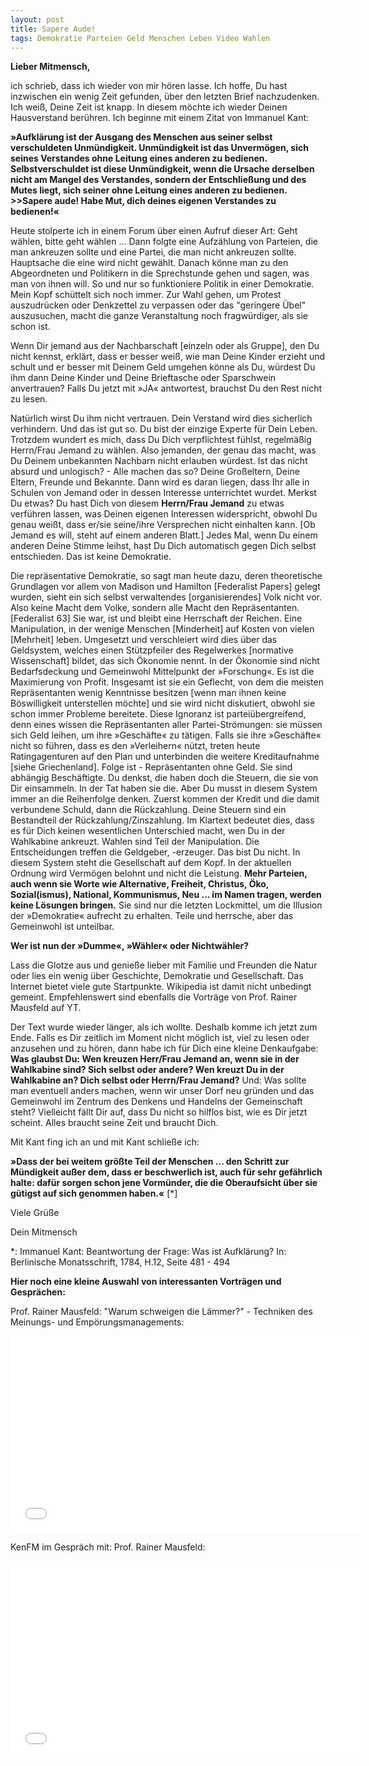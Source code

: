 ```yaml
---
layout: post
title: Sapere Aude!
tags: Demokratie Parteien Geld Menschen Leben Video Wahlen
---
```


**Lieber Mitmensch,**

ich schrieb, dass ich wieder von mir hören lasse. Ich hoffe, Du hast inzwischen ein wenig Zeit gefunden, über den letzten Brief nachzudenken. Ich weiß, Deine Zeit ist knapp. In diesem möchte ich wieder Deinen Hausverstand berühren. Ich beginne mit einem Zitat von Immanuel Kant:

**»Aufklärung ist der Ausgang des Menschen aus seiner selbst verschuldeten Unmündigkeit. Unmündigkeit ist das Unvermögen, sich seines Verstandes ohne Leitung eines anderen zu bedienen. Selbstverschuldet ist diese Unmündigkeit, wenn die Ursache derselben nicht am Mangel des Verstandes, sondern der Entschließung und des Mutes liegt, sich seiner ohne Leitung eines anderen zu bedienen. >>Sapere aude! Habe Mut, dich deines eigenen Verstandes zu bedienen!«** <!--more-->

Heute stolperte ich in einem Forum über einen Aufruf dieser Art: Geht wählen, bitte geht wählen ... Dann folgte eine Aufzählung von Parteien, die man ankreuzen sollte und eine Partei, die man nicht ankreuzen sollte. Hauptsache die eine wird nicht gewählt. Danach könne man zu den Abgeordneten und Politikern in die Sprechstunde gehen und sagen, was man von ihnen will. So und nur so funktioniere Politik in einer Demokratie. Mein Kopf schüttelt sich noch immer. Zur Wahl gehen, um Protest auszudrücken oder Denkzettel zu verpassen oder das "geringere Übel" auszusuchen, macht die ganze Veranstaltung noch fragwürdiger, als sie schon ist.

Wenn Dir jemand aus der Nachbarschaft [einzeln oder als Gruppe], den Du nicht kennst, erklärt, dass er besser weiß, wie man Deine Kinder erzieht und schult und er besser mit Deinem Geld umgehen könne als Du, würdest Du ihm dann Deine Kinder und Deine Brieftasche oder Sparschwein anvertrauen? Falls Du jetzt mit »JA« antwortest, brauchst Du den Rest nicht zu lesen.


Natürlich wirst Du ihm nicht vertrauen. Dein Verstand wird dies sicherlich verhindern. Und das ist gut so. Du bist der einzige Experte für Dein Leben. Trotzdem wundert es mich, dass Du Dich verpflichtest fühlst, regelmäßig Herrn/Frau Jemand zu wählen. Also jemanden, der genau das macht, was Du Deinem unbekannten Nachbarn nicht erlauben würdest. Ist das nicht absurd und unlogisch? - Alle machen das so? Deine Großeltern, Deine Eltern, Freunde und Bekannte. Dann wird es daran liegen, dass Ihr alle in Schulen von Jemand oder in dessen Interesse unterrichtet wurdet. Merkst Du etwas? Du hast Dich von diesem **Herrn/Frau Jemand** zu etwas verführen lassen, was Deinen eigenen Interessen widerspricht, obwohl Du genau weißt, dass er/sie seine/ihre Versprechen nicht einhalten kann. [Ob Jemand es will, steht auf einem anderen Blatt.] Jedes Mal, wenn Du einem anderen Deine Stimme leihst, hast Du Dich automatisch gegen Dich selbst entschieden. Das ist keine Demokratie.

Die repräsentative Demokratie, so sagt man heute dazu, deren theoretische Grundlagen vor allem von Madison und Hamilton [Federalist Papers] gelegt wurden, sieht ein sich selbst verwaltendes [organisierendes] Volk nicht vor. Also keine Macht dem Volke, sondern alle Macht den Repräsentanten. [Federalist 63] Sie war, ist und bleibt eine Herrschaft der Reichen. Eine Manipulation, in der wenige Menschen [Minderheit] auf Kosten von vielen [Mehrheit] leben. Umgesetzt und verschleiert wird dies über das Geldsystem, welches einen Stützpfeiler des Regelwerkes [normative Wissenschaft] bildet, das sich Ökonomie nennt. In der Ökonomie sind nicht Bedarfsdeckung und Gemeinwohl Mittelpunkt der »Forschung«. Es ist die Maximierung von Profit. Insgesamt ist sie ein Geflecht, von dem die meisten Repräsentanten wenig Kenntnisse besitzen [wenn man ihnen keine Böswilligkeit unterstellen möchte] und sie wird nicht diskutiert, obwohl sie schon immer Probleme bereitete. Diese Ignoranz ist parteiübergreifend, denn eines wissen die Repräsentanten aller Partei-Strömungen: sie müssen sich Geld leihen, um ihre »Geschäfte« zu tätigen. Falls sie ihre »Geschäfte« nicht so führen, dass es den »Verleihern« nützt, treten heute Ratingagenturen auf den Plan und unterbinden die weitere Kreditaufnahme [siehe Griechenland]. Folge ist - Repräsentanten ohne Geld. Sie sind abhängig Beschäftigte.
Du denkst, die haben doch die Steuern, die sie von Dir einsammeln. In der Tat haben sie die. Aber Du musst in diesem System immer an die Reihenfolge denken. Zuerst kommen der Kredit und die damit verbundene Schuld, dann die Rückzahlung. Deine Steuern sind ein Bestandteil der Rückzahlung/Zinszahlung. Im Klartext bedeutet dies, dass es für Dich keinen wesentlichen Unterschied macht, wen Du in der Wahlkabine ankreuzt. Wahlen sind Teil der Manipulation. Die Entscheidungen treffen die Geldgeber, -erzeuger. Das bist Du nicht. In diesem System steht die Gesellschaft auf dem Kopf. In der aktuellen Ordnung wird Vermögen belohnt und nicht die Leistung. **Mehr Parteien, auch wenn sie Worte wie Alternative, Freiheit, Christus, Öko, Sozial(ismus), National, Kommunismus, Neu ... im Namen tragen, werden keine Lösungen bringen.** Sie sind nur die letzten Lockmittel, um die Illusion der »Demokratie« aufrecht zu erhalten. Teile und herrsche, aber das Gemeinwohl ist unteilbar.

**Wer ist nun der »Dumme«, »Wähler« oder Nichtwähler?**

Lass die Glotze aus und genieße lieber mit Familie und Freunden die Natur oder lies ein wenig über Geschichte, Demokratie und Gesellschaft. Das Internet bietet viele gute Startpunkte. Wikipedia ist damit nicht unbedingt gemeint. Empfehlenswert sind ebenfalls die Vorträge von Prof. Rainer Mausfeld auf YT.

Der Text wurde wieder länger, als ich wollte. Deshalb komme ich jetzt zum Ende. Falls es Dir zeitlich im Moment nicht möglich ist, viel zu lesen oder anzusehen und zu hören, dann habe ich für Dich eine kleine Denkaufgabe: **Was glaubst Du: Wen kreuzen Herr/Frau Jemand an, wenn sie in der Wahlkabine sind? Sich selbst oder andere? Wen kreuzt Du in der Wahlkabine an? Dich selbst oder Herrn/Frau Jemand?** Und: Was sollte man eventuell anders machen, wenn wir unser Dorf neu gründen und das Gemeinwohl im Zentrum des Denkens und Handelns der Gemeinschaft steht? Vielleicht fällt Dir auf, dass Du nicht so hilflos bist, wie es Dir jetzt scheint. Alles braucht seine Zeit und braucht Dich.

Mit Kant fing ich an und mit Kant schließe ich:

**»Dass der bei weitem größte Teil der Menschen ... den Schritt zur Mündigkeit außer dem, dass er beschwerlich ist, auch für sehr gefährlich halte: dafür sorgen schon jene Vormünder, die die Oberaufsicht über sie gütigst auf sich genommen haben.«** [*]

Viele Grüße

Dein Mitmensch

*: Immanuel Kant: Beantwortung der Frage: Was ist Aufklärung? In: Berlinische Monatsschrift, 1784, H.12, Seite 481 - 494

**Hier noch eine kleine Auswahl von interessanten Vorträgen und Gesprächen:**

Prof. Rainer Mausfeld: "Warum schweigen die Lämmer?" - Techniken des Meinungs- und Empörungsmanagements:

<iframe width="560" height="315" src="//www.youtube.com/embed/nELNwj2xELg" frameborder="0" allowfullscreen></iframe>

KenFM im Gespräch mit: Prof. Rainer Mausfeld:

<iframe width="560" height="315" src="//www.youtube.com/embed/OwRNpeWj5Cs" frameborder="0" allowfullscreen></iframe>
